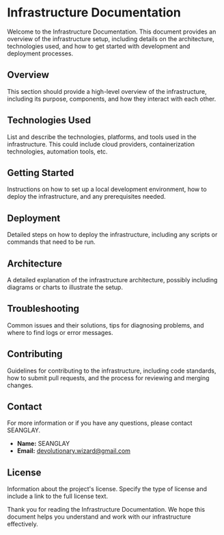 # Infrastructure Documentation

Welcome to the Infrastructure Documentation. This document provides an overview of the infrastructure setup, including details on the architecture, technologies used, and how to get started with development and deployment processes.

## Overview

This section should provide a high-level overview of the infrastructure, including its purpose, components, and how they interact with each other.

## Technologies Used

List and describe the technologies, platforms, and tools used in the infrastructure. This could include cloud providers, containerization technologies, automation tools, etc.

## Getting Started

Instructions on how to set up a local development environment, how to deploy the infrastructure, and any prerequisites needed.

## Deployment

Detailed steps on how to deploy the infrastructure, including any scripts or commands that need to be run.

## Architecture

A detailed explanation of the infrastructure architecture, possibly including diagrams or charts to illustrate the setup.

## Troubleshooting

Common issues and their solutions, tips for diagnosing problems, and where to find logs or error messages.

## Contributing

Guidelines for contributing to the infrastructure, including code standards, how to submit pull requests, and the process for reviewing and merging changes.

## Contact

For more information or if you have any questions, please contact SEANGLAY.

- **Name:** SEANGLAY
- **Email:** devolutionary.wizard@gmail.com

## License

Information about the project's license. Specify the type of license and include a link to the full license text.

Thank you for reading the Infrastructure Documentation. We hope this document helps you understand and work with our infrastructure effectively.